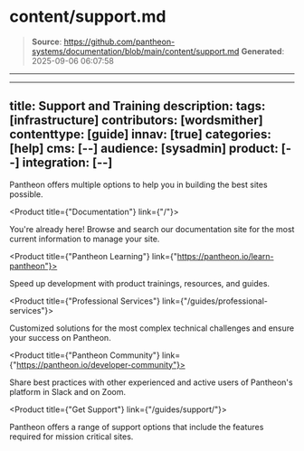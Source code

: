 # content/support.md

> **Source**: https://github.com/pantheon-systems/documentation/blob/main/content/support.md
> **Generated**: 2025-09-06 06:07:58

---

---
title: Support and Training
description: 
tags: [infrastructure]
contributors: [wordsmither]
contenttype: [guide]
innav: [true]
categories: [help]
cms: [--]
audience: [sysadmin]
product: [--]
integration: [--]
---

Pantheon offers multiple options to help you in building the best sites possible.

<ProductGroup>

  <Product title={"Documentation"} link={"/"}>

  You're already here! Browse and search our documentation site for the most current information to manage your site.

  </Product>

  <Product title={"Pantheon Learning"} link={"https://pantheon.io/learn-pantheon"}>

  Speed up development with product trainings, resources, and guides.

  </Product>

  <Product title={"Professional Services"} link={"/guides/professional-services"}>

  Customized solutions for the most complex technical challenges and ensure your success on Pantheon.

  </Product>

  <Product title={"Pantheon Community"} link={"https://pantheon.io/developer-community"}>

  Share best practices with other experienced and active users of Pantheon's platform in Slack and on Zoom.

  </Product>

  <Product title={"Get Support"} link={"/guides/support/"}>

  Pantheon offers a range of support options that include the features required for mission critical sites.

  </Product>


</ProductGroup>

